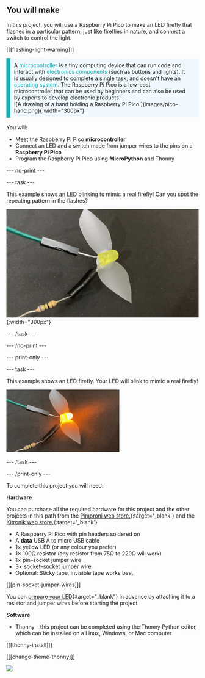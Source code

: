 ## You will make

In this project, you will use a Raspberry Pi Pico to make an LED firefly that flashes in a particular pattern, just like fireflies in nature, and connect a switch to control the light. 

[[[flashing-light-warning]]]

<div style='border-left: solid; border-width:10px; border-color: #0faeb0; background-color: aliceblue; padding: 10px;display: flex; flex-wrap: wrap'>
<div style="flex-basis: 200px; flex-grow: 1; margin-right: 15px;">
A <span style="color: #0faeb0">microcontroller</span> is a tiny computing device that can run code and interact with <span style="color: #0faeb0"> electronics components</span> (such as buttons and lights). It is usually designed to complete a single task, and doesn't have an <span style="color: #0faeb0">operating system</span>. 
The Raspberry Pi Pico is a low-cost microcontroller that can be used by beginners and can also be used by experts to develop electronic products.
</div>
<div>
![A drawing of a hand holding a Raspberry Pi Pico.](images/pico-hand.png){:width="300px"}
</div>
</div>

<br/>
You will:

+ Meet the Raspberry Pi Pico **microcontroller** 
+ Connect an LED and a switch made from jumper wires to the pins on a **Raspberry Pi Pico** 
+ Program the Raspberry Pi Pico using **MicroPython** and Thonny

--- no-print ---

--- task ---
  
This example shows an LED blinking to mimic a real firefly! Can you spot the repeating pattern in the flashes? 

![An animation of the firefly LED blinking on and off.](images/firefly-blink.gif){:width="300px"}

--- /task ---

--- /no-print ---

--- print-only ---

--- task ---

This example shows an LED firefly. Your LED will blink to mimic a real firefly! 

![An LED with tape stuck to it to form wings. There are two jumper wires connected to the LED, one with a resister held in place by electrical tape.](images/showcase_static.png)

--- /task ---

--- /print-only ---

To complete this project you will need:

**Hardware**

You can purchase all the required hardware for this project and the other projects in this path from the [Pimoroni web store.](https://shop.pimoroni.com/products/pico-intro-kit?variant=39893512945747){:target='_blank'} and the [Kitronik web store.](https://kitronik.co.uk/products/5343-raspberry-pi-foundation-pico-pathway-pack){:target='_blank'}

+ A Raspberry Pi Pico with pin headers soldered on
+ A **data** USB A to micro USB cable
+ 1× yellow LED (or any colour you prefer)
+ 1× 100Ω resistor (any resistor from 75Ω to 220Ω will work)
+ 1× pin–socket jumper wire
+ 3× socket–socket jumper wire
+ Optional: Sticky tape, invisible tape works best

[[[pin-socket-jumper-wires]]]

You can [prepare your LED](https://projects.raspberrypi.org/en/projects/introduction-to-the-pico){:target="_blank"} in advance by attaching it to a resistor and jumper wires before starting the project. 

**Software**

+ Thonny – this project can be completed using the Thonny Python editor, which can be installed on a Linux, Windows, or Mac computer

[[[thonny-install]]]

[[[change-theme-thonny]]]

![](http://code.org/api/hour/begin_rp_ledfirefly.png)
